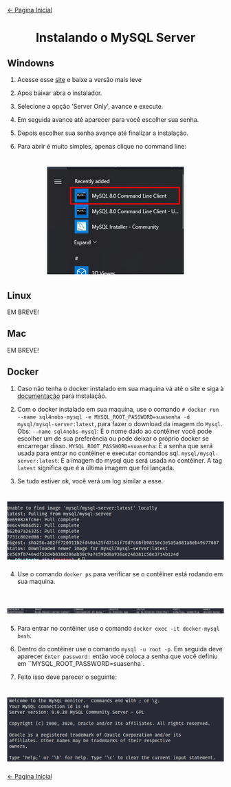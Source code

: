 [← Pagina Inicial](../../README.md#--)

<h1 align="center">Instalando o MySQL Server</h1>

## Windowns

1. Acesse esse [site](https://dev.mysql.com/downloads/installer/) e baixe a versão mais leve

2. Apos baixar abra o instalador.

3. Selecione a opção 'Server Only', avance e execute.

4. Em seguida avance até aparecer para você escolher sua senha.

5. Depois escolher sua senha avançe até finalizar a instalação.

6. Para abrir é muito simples, apenas clique no command line:

<h1 align="center"><img src="../../images/ambiente_de_trabalho/MySQL_commandline.png" alt="sql-image"></h1>

## Linux

EM BREVE!

## Mac

EM BREVE!

## Docker
1. Caso não tenha o docker instalado em sua maquina vá até o site e siga à [documentação](https://docs.docker.com/get-docker/) para instalação.

2. Com o docker instalado em sua maquina, use o comando `# docker run --name sql4nobs-mysql -e MYSQL_ROOT_PASSWORD=suasenha -d mysql/mysql-server:latest`, para fazer o download da imagem do `Mysql`.
Obs:
`--name sql4nobs-mysql`: É o nome dado ao contêiner você pode escolher um de sua preferência ou pode deixar o próprio docker se encarregar disso.
`MYSQL_ROOT_PASSWORD=suasenha`: É a senha que será usada para entrar no contêiner e executar comandos sql.
`mysql/mysql-server:latest`: É a imagem do mysql que será usada no contêiner. A tag `latest` significa que é a última imagem que foi lançada.

3. Se tudo estiver ok, você verá um log similar a esse.

<h1 align="center"><img src="../../images/ambiente_de_trabalho/download-imgem-docker-mysql.png" alt="sql-image"></h1>

4. Use o comando `docker ps` para verificar se o contêiner está rodando em sua maquina.

<h1 align="center"><img src="../../images/ambiente_de_trabalho/container-mysql-rodando.png" alt="sql-image"></h1>


5. Para entrar no contêiner use o comando `docker exec -it docker-mysql bash`.

6. Dentro do contêiner use o comando `mysql -u root -p`. Em seguida deve aparecer `Enter password:` então você coloca a senha que você definiu em ``MYSQL_ROOT_PASSWORD=suasenha`.

7. Feito isso deve parecer o seguinte:

<h1 align="center"><img src="../../images/ambiente_de_trabalho/container-mysql-welcome.png" alt="sql-image"></h1>


[← Pagina Inicial](../../README.md#--)
